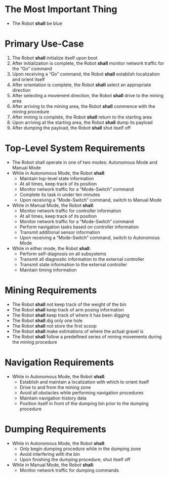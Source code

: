The Most Important Thing
==========================
* The Robot **shall** be blue

Primary Use-Case
==========================
1. The Robot **shall** initialize itself upon boot
2. After initialization is complete, the Robot **shall** monitor network traffic for the “Go” command
3. Upon receiving a “Go” command, the Robot **shall** establish localization and orient itself
4. After orientation is complete, the Robot **shall** select an appropriate direction
5. After selecting a movement direction, the Robot **shall** drive to the mining area
6. After arriving to the mining area, the Robot **shall** commence with the mining procedure
7. After mining is complete, the Robot **shall** return to the starting area
8. Upon arriving at the starting area, the Robot **shall** dump its payload
9. After dumping the payload, the Robot **shall** shut itself off

Top-Level System Requirements
==========================
* The Robot shall operate in one of two modes: Autonomous Mode and Manual Mode
* While in Autonomous Mode, the Robot **shall**:
  * Maintain top-level state information
  * At all times, keep track of its position
  * Monitor network traffic for a “Mode-Switch” command
  * Complete its task in under ten minutes
  * Upon receiving a “Mode-Switch” command, switch to Manual Mode
* While in Manual Mode, the Robot **shall**:
  * Monitor network traffic for controller information
  * At all times, keep track of its position
  * Monitor network traffic for a “Mode-Switch” command
  * Perform navigation tasks based on controller information
  * Transmit additional sensor information
  * Upon receiving a “Mode-Switch” command, switch to Autonomous Mode
* While in either mode, the Robot **shall**:
  * Perform self-diagnosis on all subsystems
  * Transmit all diagnostic information to the external controller
  * Transmit state information to the external controller
  * Maintain timing information

Mining Requirements
==========================
* The Robot **shall** not keep track of the weight of the bin
* The Robot **shall** keep track of arm posing information
* The Robot **shall** keep track of where it has been digging
* The Robot **shall** dig only one hole
* The Robot **shall** not store the first scoop
* The Robot **shall** make estimations of where the actual gravel is
* The Robot **shall** follow a predefined series of mining movements during the mining procedure

Navigation Requirements
==========================
* While in Autonomous Mode, the Robot **shall**:
  * Establish and maintain a localization with which to orient itself
  * Drive to and from the mining zone
  * Avoid all obstacles while performing navigation procedures
  * Maintain navigation history data
  * Position itself in front of the dumping bin prior to the dumping procedure


Dumping Requirements
==========================
* While in Autonomous Mode, the Robot **shall**:
  * Only begin dumping procedure while in the dumping zone
  * Avoid interfering with the bin
  * Upon finishing the dumping procedure, shut itself off
* While in Manual Mode, the Robot **shall**:
  * Monitor network traffic for dumping commands

